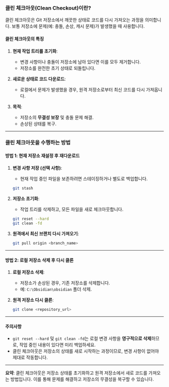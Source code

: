 ### **클린 체크아웃(Clean Checkout)이란?**

클린 체크아웃은 Git 저장소에서 깨끗한 상태로 코드를 다시 가져오는 과정을 의미합니다. 보통 저장소에 문제(예: 충돌, 손상, 캐시 문제)가 발생했을 때 사용합니다.

#### **클린 체크아웃의 특징**

1. **현재 작업 트리를 초기화**:
    
    - 변경 사항이나 충돌이 저장소에 남아 있다면 이를 모두 제거합니다.
    - 저장소를 완전한 초기 상태로 되돌립니다.
2. **새로운 상태로 코드 다운로드**:
    
    - 로컬에서 문제가 발생했을 경우, 원격 저장소로부터 최신 코드를 다시 가져옵니다.
3. **목적**:
    
    - 저장소의 **무결성 보장** 및 충돌 문제 해결.
    - 손상된 상태를 복구.

---

### **클린 체크아웃을 수행하는 방법**

#### **방법 1: 현재 저장소 재설정 후 재다운로드**

1. **변경 사항 저장 (선택 사항)**:
    
    - 현재 작업 중인 파일을 보존하려면 스테이징하거나 별도로 백업합니다.
    
    ```bash
    git stash
    ```
    
2. **저장소 초기화**:
    
    - 작업 트리를 삭제하고, 모든 파일을 새로 체크아웃합니다.
    
    ```bash
    git reset --hard
    git clean -fd
    ```
    
3. **원격에서 최신 브랜치 다시 가져오기**:
    
    ```bash
    git pull origin <branch_name>
    ```
    

---

#### **방법 2: 로컬 저장소 삭제 후 다시 클론**

1. **로컬 저장소 삭제**:
    
    - 저장소가 손상된 경우, 기존 저장소를 삭제합니다.
    - 예: `C:\Obsidian\obsidian` 폴더 삭제.
2. **원격 저장소 다시 클론**:
    
    ```bash
    git clone <repository_url>
    ```
    

---

#### **주의사항**

- `git reset --hard` 및 `git clean -fd`는 로컬 변경 사항을 **영구적으로 삭제**하므로, 작업 중인 내용이 있다면 미리 백업하세요.
- 클린 체크아웃은 저장소의 상태를 새로 시작하는 과정이므로, 변경 사항이 없어야 제대로 작동합니다.

---

**요약**: 클린 체크아웃은 저장소 상태를 초기화하고 원격 저장소에서 새로 코드를 가져오는 방법입니다. 이를 통해 문제를 해결하고 저장소의 무결성을 복구할 수 있습니다.